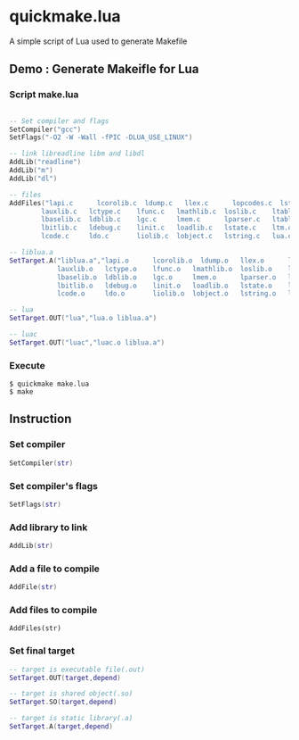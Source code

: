 # quickmake.lua
A simple script of Lua used to generate Makefile

## Demo : Generate Makeifle for Lua
### Script make.lua
```Lua

-- Set compiler and flags
SetCompiler("gcc")
SetFlags("-O2 -W -Wall -fPIC -DLUA_USE_LINUX")

-- link libreadline libm and libdl
AddLib("readline")
AddLib("m")
AddLib("dl")

-- files
AddFiles("lapi.c      lcorolib.c  ldump.c   llex.c      lopcodes.c  lstrlib.c  luac.c \
		lauxlib.c   lctype.c    lfunc.c   lmathlib.c  loslib.c    ltable.c   lundump.c \
		lbaselib.c  ldblib.c    lgc.c     lmem.c      lparser.c   ltablib.c  lutf8lib.c \
		lbitlib.c   ldebug.c    linit.c   loadlib.c   lstate.c    ltm.c      lvm.c \
		lcode.c     ldo.c       liolib.c  lobject.c   lstring.c   lua.c      lzio.c")

-- liblua.a
SetTarget.A("liblua.a","lapi.o      lcorolib.o  ldump.o   llex.o      lopcodes.o  lstrlib.o \
			lauxlib.o   lctype.o    lfunc.o   lmathlib.o  loslib.o    ltable.o   lundump.o \
			lbaselib.o  ldblib.o    lgc.o     lmem.o      lparser.o   ltablib.o  lutf8lib.o \
			lbitlib.o   ldebug.o    linit.o   loadlib.o   lstate.o    ltm.o      lvm.o \
			lcode.o     ldo.o       liolib.o  lobject.o   lstring.o   lzio.o")

-- lua
SetTarget.OUT("lua","lua.o liblua.a")

-- luac
SetTarget.OUT("luac","luac.o liblua.a")


```
### Execute
```Shell
$ quickmake make.lua 
$ make
```

## Instruction

### Set compiler 
```Lua
SetCompiler(str)
```
 
### Set compiler's flags
```Lua
SetFlags(str)
```
 
### Add library to link  
```Lua
AddLib(str)
```

### Add a file to compile
```Lua
AddFile(str)
```

### Add files to compile
```
AddFiles(str)
```

### Set final target
```Lua
-- target is executable file(.out)
SetTarget.OUT(target,depend)

-- target is shared object(.so)
SetTarget.SO(target,depend)

-- target is static library(.a)
SetTarget.A(target,depend) 
```

